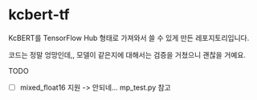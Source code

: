 # kcbert-tf

KcBERT를 TensorFlow Hub 형태로 가져와서 쓸 수 있게 만든 레포지토리입니다.

코드는 정말 엉망인데,, 모델이 같은지에 대해서는 검증을 거쳤으니 괜찮을 거예요.

TODO

- [ ] mixed_float16 지원 -> 안되네... mp_test.py 참고
